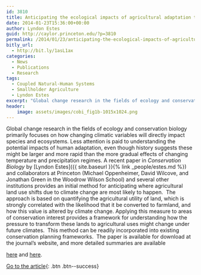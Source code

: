 ```yaml
---
id: 3810
title: Anticipating the ecological impacts of agricultural adaptation to climate change
date: 2014-01-23T15:36:00+00:00
author: Lyndon Estes
guid: http://caylor.princeton.edu/?p=3810
permalink: /2014/01/23/anticipating-the-ecological-impacts-of-agricultural-adaptation-to-climate-change/
bitly_url:
  - http://bit.ly/1asL1ax
categories:
  - News
  - Publications
  - Research
tags:
  - Coupled Natural-Human Systems
  - Smallholder Agriculture
  - Lyndon Estes
excerpt: "Global change research in the fields of ecology and conservation biology primarily focuses on how changing climatic variables will directly impact species and ecosystems."
header:
    image: assets/images/cobi_fig1b-1015x1024.png
---
```


Global change research in the fields of ecology and conservation biology primarily focuses on how changing climatic variables will directly impact species and ecosystems. <!--more--> Less attention is paid to understanding the potential impacts of human adaptation, even though history suggests these might be larger and more rapid than the more gradual effects of changing temperature and precipitation regimes. A recent paper in _Conservation Biology_ by [Lyndon Estes]({{ site.baseurl }}{% link _people/estes.md %}) and collaborators at Princeton (Michael Oppenheimer, David Wilcove, and Jonathan Green in the Woodrow Wilson School) and several other institutions provides an initial method for anticipating where agricultural land use shifts due to climate change are most likely to happen.  <!--more-->The approach is based on quantifying the agricultural utility of land, which is strongly correlated with the likelihood that it be converted to farmland, and how this value is altered by climate change. Applying this measure to areas of conservation interest provides a framework for understanding how the pressure to transform these lands to agricultural uses might change under future climates.  This method can be readily incorporated into existing conservation planning frameworks.  The paper is available for download at the journal&#8217;s website, and more detailed summaries are available 

[here](http://wws.princeton.edu/news-and-events/news/item/impacts-human-responses) and [here](http://www.futurity.org/will-climate-turn-nature-reserves-farms/).

[Go to the article](http://onlinelibrary.wiley.com/doi/10.1111/cobi.12205/abstract){: .btn .btn--success}
